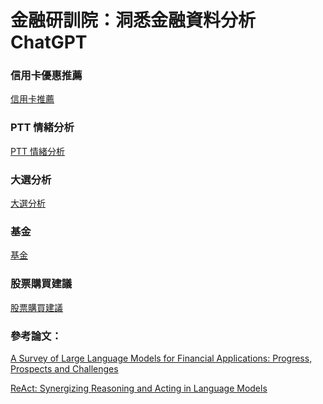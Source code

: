 # 金融研訓院：洞悉金融資料分析 ChatGPT

### 信用卡優惠推薦
[信用卡推薦](https://github.com/dimanyen/card-benefits)

### PTT 情緒分析
[PTT 情緒分析](https://github.com/FinTechLLM20240705/FinTech20240705)

### 大選分析
[大選分析](https://github.com/ethis0219/ChatGPT_20240719)

### 基金
[基金](https://github.com/Perry851211/Fintech_LLM)

### 股票購買建議
[股票購買建議](https://github.com/openchung/gemini-financial-bot)




### 參考論文：
[A Survey of Large Language Models for Financial Applications: Progress, Prospects and Challenges](https://arxiv.org/abs/2406.11903)

[ReAct: Synergizing Reasoning and Acting in Language Models
](https://arxiv.org/abs/2210.03629)
